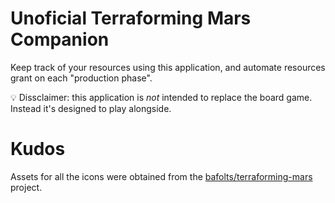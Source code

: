 # Unoficial Terraforming Mars Companion

Keep track of your resources using this application, and automate resources grant on each "production phase".

💡 Dissclaimer: this application is *not* intended to replace the board game. Instead it's designed to play alongside.

# Kudos

Assets for all the icons were obtained from the [bafolts/terraforming-mars](https://github.com/bafolts/terraforming-mars) project.

